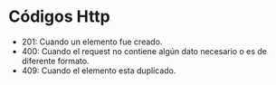 # Códigos Http

* 201: Cuando un elemento fue creado.
* 400: Cuando el request no contiene algún dato necesario o es de diferente formato.
* 409: Cuando el elemento esta duplicado.